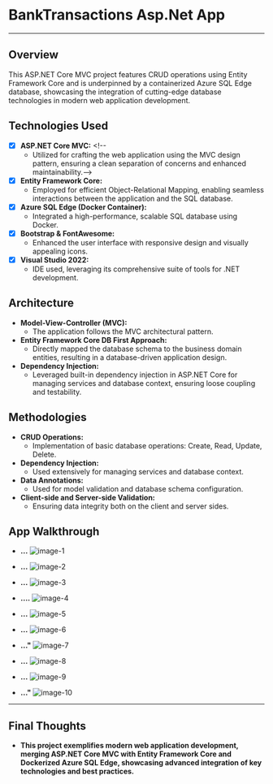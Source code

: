 # BankTransactions Asp.Net App

---
## Overview

This ASP.NET Core MVC project features CRUD operations using Entity Framework Core and is underpinned by a containerized Azure SQL Edge database, showcasing the integration of cutting-edge database technologies in modern web application development.





## Technologies Used

- [x] **ASP.NET Core MVC:** <!--
    * Utilized for crafting the web application using the MVC design pattern, ensuring a clean separation of concerns and enhanced maintainability.-->
- [x] **Entity Framework Core:** 
    * Employed for efficient Object-Relational Mapping, enabling seamless interactions between the application and the SQL database.
- [x] **Azure SQL Edge (Docker Container):** 
    * Integrated a high-performance, scalable SQL database using Docker.
- [x] **Bootstrap & FontAwesome:** 
    * Enhanced the user interface with responsive design and visually appealing icons.
- [x] **Visual Studio 2022:** 
    * IDE used, leveraging its comprehensive suite of tools for .NET development.



## Architecture

* **Model-View-Controller (MVC):** 
    * The application follows the MVC architectural pattern.
* **Entity Framework Core DB First Approach:** 
    * Directly mapped the database schema to the business domain entities, resulting in a database-driven application design.
* **Dependency Injection:** 
    * Leveraged built-in dependency injection in ASP.NET Core for managing services and database context, ensuring loose coupling and testability.



## Methodologies

* **CRUD Operations:** 
    * Implementation of basic database operations: Create, Read, Update, Delete.
* **Dependency Injection:** 
    * Used extensively for managing services and database context.
* **Data Annotations:** 
    * Used for model validation and database schema configuration.
* **Client-side and Server-side Validation:** 
    * Ensuring data integrity both on the client and server sides.



## App Walkthrough

* **...** 
![image-1](./images/SS1.png)

* **...** 
![image-2](./images/SS2.png)

* **...**
![image-3](./images/SS3.png)

* **....**
![image-4](./images/SS4.png)

* **...**
![image-5](./images/SS5.png)

* **...**
![image-6](./images/SS6.png)

* **..."**
![image-7](./images/SS7.png)

* **...**
![image-8](./images/SS8.png)

* **...**
![image-9](./images/SS9.png)

* **..."**
![image-10](./images/SS10.png)



---
## Final Thoughts

* **This project exemplifies modern web application development, merging ASP.NET Core MVC with Entity Framework Core and Dockerized Azure SQL Edge, showcasing advanced integration of key technologies and best practices.**

